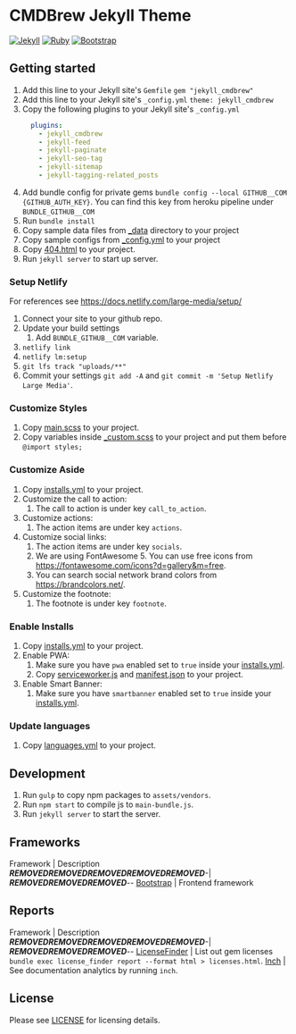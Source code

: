 # CMDBrew Jekyll Theme
[![Jekyll](https://img.shields.io/badge/Jekyll-4.0-%23CB0000)](https://jekyllrb.com/news/2019/08/20/jekyll-4-0-0-released/)
[![Ruby](https://img.shields.io/badge/Ruby->2.3-%23CB0000)](https://www.ruby-lang.org/en/news/2015/12/25/ruby-2-3-0-released/)
[![Bootstrap](https://img.shields.io/badge/Bootstrap-4.3.1-563D7C)](https://getbootstrap.com/)

## Getting started
1. Add this line to your Jekyll site's `Gemfile` `gem "jekyll_cmdbrew"`
1. Add this line to your Jekyll site's `_config.yml` `theme: jekyll_cmdbrew`
1. Copy the following plugins to your Jekyll site's `_config.yml`
    ```yaml
      plugins:
        - jekyll_cmdbrew
        - jekyll-feed
        - jekyll-paginate
        - jekyll-seo-tag
        - jekyll-sitemap
        - jekyll-tagging-related_posts
    ```
1. Add bundle config for private gems `bundle config --local GITHUB__COM {GITHUB_AUTH_KEY}`. You can find this key from heroku pipeline under `BUNDLE_GITHUB__COM`
1. Run `bundle install`
1. Copy sample data files from [_data](_data) directory to your project
1. Copy sample configs from [_config.yml](_config.yml) to your project
1. Copy [404.html](404.html) to your project.
1. Run `jekyll server` to start up server.

### Setup Netlify
For references see https://docs.netlify.com/large-media/setup/

1. Connect your site to your github repo.
1. Update your build settings
    1. Add `BUNDLE_GITHUB__COM` variable.
1. `netlify link`
1. `netlify lm:setup`
1. `git lfs track "uploads/**"`
1. Commit your settings `git add -A` and `git commit -m 'Setup Netlify Large Media'`.

### Customize Styles
1. Copy [main.scss](assets/main.scss) to your project.
1. Copy variables inside [_custom.scss](_sass/variables/_custom.scss) to your project and put them before `@import styles;`

### Customize Aside
1. Copy [installs.yml](_data/aside.yml) to your project.
1. Customize the call to action:
    1. The call to action is under key `call_to_action`.
1. Customize actions:
    1. The action items are under key `actions`.
1. Customize social links:
    1. The action items are under key `socials`.
    1. We are using FontAwesome 5. You can use free icons from https://fontawesome.com/icons?d=gallery&m=free.
    1. You can search social network brand colors from https://brandcolors.net/.
1. Customize the footnote:
    1. The footnote is under key `footnote`.

### Enable Installs
1. Copy [installs.yml](_data/installs.yml) to your project.
1. Enable PWA:
    1. Make sure you have `pwa` enabled set to `true` inside your [installs.yml](_data/installs.yml).
    1. Copy [serviceworker.js](serviceworker.js) and [manifest.json](manifest.json) to your project.
1. Enable Smart Banner:
    1. Make sure you have `smartbanner` enabled set to `true` inside your [installs.yml](_data/installs.yml).

### Update languages
1. Copy [languages.yml](_data/languages.yml) to your project.

## Development
1. Run `gulp` to copy npm packages to `assets/vendors`.
1. Run `npm start` to compile js to `main-bundle.js`.
1. Run `jekyll server` to start the server.

## Frameworks
Framework       | Description
***REMOVED******REMOVED******REMOVED******REMOVED******REMOVED***-| ***REMOVED******REMOVED******REMOVED***--
[Bootstrap]     | Frontend framework

## Reports
Framework       | Description
***REMOVED******REMOVED******REMOVED******REMOVED******REMOVED***-| ***REMOVED******REMOVED******REMOVED***--
[LicenseFinder] | List out gem licenses `bundle exec license_finder report --format html > licenses.html`.
[Inch]          | See documentation analytics by running `inch`.

[Bootstrap]: https://img.shields.io/badge/Bootstrap-4.3.1-563D7C
[LicenseFinder]: https://github.com/pivotal/LicenseFinder
[Inch]: https://github.com/rrrene/inch

## License
Please see [LICENSE](LICENSE) for licensing details.

